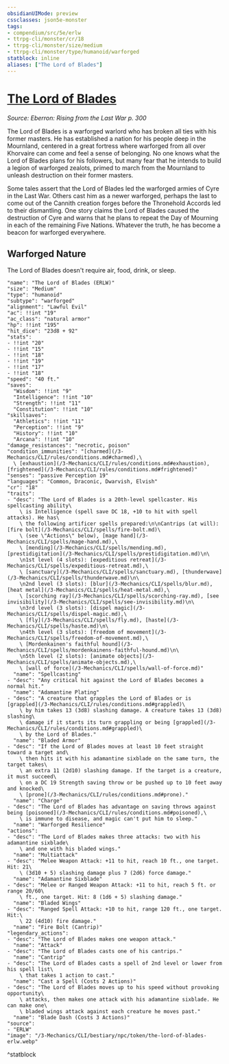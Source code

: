 ```yaml
---
obsidianUIMode: preview
cssclasses: json5e-monster
tags:
- compendium/src/5e/erlw
- ttrpg-cli/monster/cr/18
- ttrpg-cli/monster/size/medium
- ttrpg-cli/monster/type/humanoid/warforged
statblock: inline
aliases: ["The Lord of Blades"]
---
```

# [The Lord of Blades](3-Mechanics\CLI\bestiary\npc/the-lord-of-blades-erlw.md)
*Source: Eberron: Rising from the Last War p. 300*  

The Lord of Blades is a warforged warlord who has broken all ties with his former masters. He has established a nation for his people deep in the Mournland, centered in a great fortress where warforged from all over Khorvaire can come and feel a sense of belonging. No one knows what the Lord of Blades plans for his followers, but many fear that he intends to build a legion of warforged zealots, primed to march from the Mournland to unleash destruction on their former masters.

Some tales assert that the Lord of Blades led the warforged armies of Cyre in the Last War. Others cast him as a newer warforged, perhaps the last to come out of the Cannith creation forges before the Thronehold Accords led to their dismantling. One story claims the Lord of Blades caused the destruction of Cyre and warns that he plans to repeat the Day of Mourning in each of the remaining Five Nations. Whatever the truth, he has become a beacon for warforged everywhere.

## Warforged Nature

The Lord of Blades doesn't require air, food, drink, or sleep.

```statblock
"name": "The Lord of Blades (ERLW)"
"size": "Medium"
"type": "humanoid"
"subtype": "warforged"
"alignment": "Lawful Evil"
"ac": !!int "19"
"ac_class": "natural armor"
"hp": !!int "195"
"hit_dice": "23d8 + 92"
"stats":
- !!int "20"
- !!int "15"
- !!int "18"
- !!int "19"
- !!int "17"
- !!int "18"
"speed": "40 ft."
"saves":
  "Wisdom": !!int "9"
  "Intelligence": !!int "10"
  "Strength": !!int "11"
  "Constitution": !!int "10"
"skillsaves":
  "Athletics": !!int "11"
  "Perception": !!int "9"
  "History": !!int "10"
  "Arcana": !!int "10"
"damage_resistances": "necrotic, poison"
"condition_immunities": "[charmed](/3-Mechanics/CLI/rules/conditions.md#charmed),\
  \ [exhaustion](/3-Mechanics/CLI/rules/conditions.md#exhaustion), [frightened](/3-Mechanics/CLI/rules/conditions.md#frightened)"
"senses": "passive Perception 19"
"languages": "Common, Draconic, Dwarvish, Elvish"
"cr": "18"
"traits":
- "desc": "The Lord of Blades is a 20th-level spellcaster. His spellcasting ability\
    \ is Intelligence (spell save DC 18, +10 to hit with spell attacks). He has\
    \ the following artificer spells prepared:\n\nCantrips (at will): [fire bolt](/3-Mechanics/CLI/spells/fire-bolt.md)\
    \ (see \"Actions\" below), [mage hand](/3-Mechanics/CLI/spells/mage-hand.md),\
    \ [mending](/3-Mechanics/CLI/spells/mending.md), [prestidigitation](/3-Mechanics/CLI/spells/prestidigitation.md)\n\
    \n1st level (4 slots): [expeditious retreat](/3-Mechanics/CLI/spells/expeditious-retreat.md),\
    \ [sanctuary](/3-Mechanics/CLI/spells/sanctuary.md), [thunderwave](/3-Mechanics/CLI/spells/thunderwave.md)\n\
    \n2nd level (3 slots): [blur](/3-Mechanics/CLI/spells/blur.md), [heat metal](/3-Mechanics/CLI/spells/heat-metal.md),\
    \ [scorching ray](/3-Mechanics/CLI/spells/scorching-ray.md), [see invisibility](/3-Mechanics/CLI/spells/see-invisibility.md)\n\
    \n3rd level (3 slots): [dispel magic](/3-Mechanics/CLI/spells/dispel-magic.md),\
    \ [fly](/3-Mechanics/CLI/spells/fly.md), [haste](/3-Mechanics/CLI/spells/haste.md)\n\
    \n4th level (3 slots): [freedom of movement](/3-Mechanics/CLI/spells/freedom-of-movement.md),\
    \ [Mordenkainen's faithful hound](/3-Mechanics/CLI/spells/mordenkainens-faithful-hound.md)\n\
    \n5th level (2 slots): [animate objects](/3-Mechanics/CLI/spells/animate-objects.md),\
    \ [wall of force](/3-Mechanics/CLI/spells/wall-of-force.md)"
  "name": "Spellcasting"
- "desc": "Any critical hit against the Lord of Blades becomes a normal hit."
  "name": "Adamantine Plating"
- "desc": "A creature that grapples the Lord of Blades or is [grappled](/3-Mechanics/CLI/rules/conditions.md#grappled)\
    \ by him takes 13 (3d8) slashing damage. A creature takes 13 (3d8) slashing\
    \ damage if it starts its turn grappling or being [grappled](/3-Mechanics/CLI/rules/conditions.md#grappled)\
    \ by the Lord of Blades."
  "name": "Bladed Armor"
- "desc": "If the Lord of Blades moves at least 10 feet straight toward a target and\
    \ then hits it with his adamantine sixblade on the same turn, the target takes\
    \ an extra 11 (2d10) slashing damage. If the target is a creature, it must succeed\
    \ on a DC 19 Strength saving throw or be pushed up to 10 feet away and knocked\
    \ [prone](/3-Mechanics/CLI/rules/conditions.md#prone)."
  "name": "Charge"
- "desc": "The Lord of Blades has advantage on saving throws against being [poisoned](/3-Mechanics/CLI/rules/conditions.md#poisoned),\
    \ is immune to disease, and magic can't put him to sleep."
  "name": "Warforged Resilience"
"actions":
- "desc": "The Lord of Blades makes three attacks: two with his adamantine sixblade\
    \ and one with his bladed wings."
  "name": "Multiattack"
- "desc": "Melee Weapon Attack: +11 to hit, reach 10 ft., one target. Hit: 21\
    \ (3d10 + 5) slashing damage plus 7 (2d6) force damage."
  "name": "Adamantine Sixblade"
- "desc": "Melee or Ranged Weapon Attack: +11 to hit, reach 5 ft. or range 20/60\
    \ ft., one target. Hit: 8 (1d6 + 5) slashing damage."
  "name": "Bladed Wings"
- "desc": "Ranged Spell Attack: +10 to hit, range 120 ft., one target. Hit:\
    \ 22 (4d10) fire damage."
  "name": "Fire Bolt (Cantrip)"
"legendary_actions":
- "desc": "The Lord of Blades makes one weapon attack."
  "name": "Attack"
- "desc": "The Lord of Blades casts one of his cantrips."
  "name": "Cantrip"
- "desc": "The Lord of Blades casts a spell of 2nd level or lower from his spell list\
    \ that takes 1 action to cast."
  "name": "Cast a Spell (Costs 2 Actions)"
- "desc": "The Lord of Blades moves up to his speed without provoking opportunity\
    \ attacks, then makes one attack with his adamantine sixblade. He can make one\
    \ bladed wings attack against each creature he moves past."
  "name": "Blade Dash (Costs 3 Actions)"
"source":
- "ERLW"
"image": "/3-Mechanics/CLI/bestiary/npc/token/the-lord-of-blades-erlw.webp"
```
^statblock